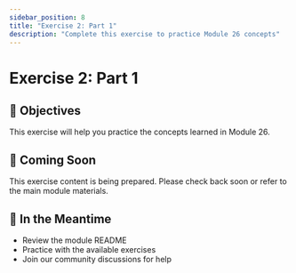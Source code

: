 ```yaml
---
sidebar_position: 8
title: "Exercise 2: Part 1"
description: "Complete this exercise to practice Module 26 concepts"
---
```


# Exercise 2: Part 1

## 🎯 Objectives

This exercise will help you practice the concepts learned in Module 26.

## 📝 Coming Soon

This exercise content is being prepared. Please check back soon or refer to the main module materials.

## 🚀 In the Meantime

- Review the module README
- Practice with the available exercises
- Join our community discussions for help
